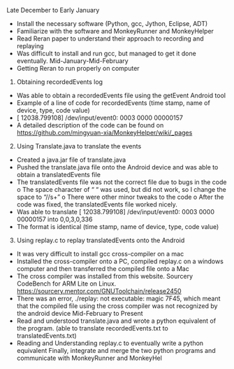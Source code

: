 Late December to Early January
-	Install the necessary software (Python, gcc, Jython, Eclipse, ADT)
-	Familiarize with the software and MonkeyRunner and MonkeyHelper
-	Read Reran paper to understand their approach to recording and replaying
-	Was difficult to install and run gcc, but managed to get it done eventually.
Mid-January-Mid-February
-	Getting Reran to run properly on computer
1.	Obtaining recordedEvents log
-	Was able to obtain a recordedEvents file using the getEvent Android tool
-	Example of a line of code for recordedEvents (time stamp, name of device, type, code value)
-	[   12038.799108] /dev/input/event0: 0003 0000 00000157
-	A detailed description of the code can be found on https://github.com/mingyuan-xia/MonkeyHelper/wiki/_pages
2.	Using Translate.java to translate the events
-	Created a java.jar file of translate.java
-	Pushed the translate.java file onto the Android device and was able to obtain a translatedEvents file
-	The translatedEvents file was not the correct file due to bugs in the code
o	The space character of “ “ was used, but did not work, so I change the space to “//s+”
o	There were other minor tweaks to the code
o	After the code was fixed, the translatedEvents file worked nicely.
-	Was able to translate
[   12038.799108] /dev/input/event0: 0003 0000 00000157
into 0,0,3,0,336
-	The format is identical (time stamp, name of device, type, code value)
3.	Using replay.c to replay translatedEvents onto the Android
-	It was very difficult to install gcc cross-compiler on a mac
-	Installed the cross-compiler onto a PC, compiled replay.c on a windows computer and then transferred the compiled file onto a Mac
-	The cross compiler was installed from this website. Sourcery CodeBench for ARM Lite on Linux. https://sourcery.mentor.com/GNUToolchain/release2450
-	There was an error, ./replay: not executable: magic 7F45, which meant that the compiled file using the cross compiler was not recognized by the android device
Mid-February to Present
-	Read and understood translate.java and wrote a python equivalent of the program. (able to translate recordedEvents.txt to translatedEvents.txt)
-	Reading and Understanding replay.c to eventually write a python equivalent
Finally, integrate and merge the two python programs and communicate with MonkeyRunner and MonkeyHel
